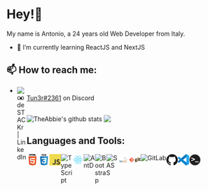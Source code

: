 # Hey!👋
My name is Antonio, a 24 years old Web Developer from Italy.
<!--
**AntonioPacifico/AntonioPacifico** is a ✨ _special_ ✨ repository because its `README.md` (this file) appears on your GitHub profile.

Here are some ideas to get you started:

**- 🔭 I’m currently working on ...
[![Top Langs](https://github-readme-stats.vercel.app/api/top-langs/?username=AntonioPacifico&layout=compact&theme=radical)](https://github.com/AntonioPacifico/)
-->


- 🌱 I’m currently learning ReactJS and NextJS

## 📫 How to reach me: 
- <a href="https://www.linkedin.com/in/antonio-pacifico-715332137/"><img align="left" alt="codeSTACKr | LinkedIn" width="22px" src="https://cdn.jsdelivr.net/npm/simple-icons@v3/icons/linkedin.svg" /></a>
- [Tun3r#2361](./) on Discord
##

<img align="center" src="https://github-readme-stats.vercel.app/api?username=AntonioPacifico&show_icons=true&include_all_commits=true&theme=radical" alt="TheAbbie's github stats" />
<img align="center" src="https://github-readme-stats.vercel.app/api/top-langs/?username=AntonioPacifico&layout=compact&theme=radical" />

## Languages and Tools:
<img align="left" alt="HTML5" width="26px" src="https://raw.githubusercontent.com/github/explore/80688e429a7d4ef2fca1e82350fe8e3517d3494d/topics/html/html.png" />
<img align="left" alt="CSS3" width="26px" src="https://raw.githubusercontent.com/github/explore/80688e429a7d4ef2fca1e82350fe8e3517d3494d/topics/css/css.png" />
<img align="left" alt="JavaScript" width="26px" src="https://raw.githubusercontent.com/github/explore/80688e429a7d4ef2fca1e82350fe8e3517d3494d/topics/javascript/javascript.png" />
<img align="left" alt="TypeScript" width="26px" src="https://raw.githubusercontent.com/remojansen/logo.ts/master/ts.jpg" />
<img align="left" alt="React" width="26px" src="https://raw.githubusercontent.com/github/explore/80688e429a7d4ef2fca1e82350fe8e3517d3494d/topics/react/react.png" />
<img align="left" alt="AntD" width="26px" src="https://github.com/jalbertsr/logo-badge-images/blob/master/img/rsz_ant-design.png?raw=true)](https://ant.design/" />
<img align="left" alt="Bootstrap" width="26px" src="https://cdn.jsdelivr.net/gh/devicons/devicon/icons/bootstrap/bootstrap-original.svg" />
<img align="left" alt="SASS" width="26px" src="https://cdn.jsdelivr.net/gh/devicons/devicon/icons/sass/sass-original.svg" />
<img align="left" alt="MySQL" width="26px" src="https://raw.githubusercontent.com/github/explore/80688e429a7d4ef2fca1e82350fe8e3517d3494d/topics/mysql/mysql.png" />
<img align="left" alt="Git" width="26px" src="https://raw.githubusercontent.com/github/explore/80688e429a7d4ef2fca1e82350fe8e3517d3494d/topics/git/git.png" />
<img align="left" alt="GitLab" src="https://cdn.jsdelivr.net/gh/devicons/devicon/icons/gitlab/gitlab-original.svg" />
<img align="left" alt="GitHub" width="26px" src="https://raw.githubusercontent.com/github/explore/78df643247d429f6cc873026c0622819ad797942/topics/github/github.png" />
<img align="left" alt="Visual Studio Code" width="26px" src="https://raw.githubusercontent.com/github/explore/80688e429a7d4ef2fca1e82350fe8e3517d3494d/topics/visual-studio-code/visual-studio-code.png" />
<img align="left" alt="Terminal" width="26px" src="https://raw.githubusercontent.com/github/explore/80688e429a7d4ef2fca1e82350fe8e3517d3494d/topics/terminal/terminal.png" />

